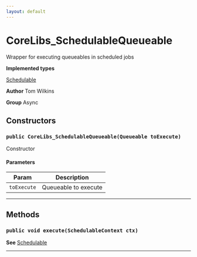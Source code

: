 ```yaml
---
layout: default
---
```

# CoreLibs_SchedulableQueueable

Wrapper for executing queueables in scheduled jobs


**Implemented types**

[Schedulable](Schedulable)


**Author** Tom Wilkins


**Group** Async

## Constructors
### `public CoreLibs_SchedulableQueueable(Queueable toExecute)`

Constructor

#### Parameters

|Param|Description|
|---|---|
|`toExecute`|Queueable to execute|

---
## Methods
### `public void execute(SchedulableContext ctx)`

**See** [Schedulable](Schedulable)

---

